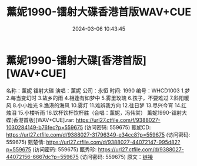 ﻿---
title: 薰妮1990-镭射大碟香港首版WAV+CUE
date: 2024-03-06 10:43:45
categories: WAV车载音乐、镜像
tags: 华语中文
---
# 薰妮1990-镭射大碟[香港首版][WAV+CUE]

名称：薰妮 镭射大碟
演唱：薰妮
公司：永恒
时间: 1990
编号：WHCD1003
1.梦
2.每当变幻时
3.故乡的雨
4.相逢有如梦中
5.雾里玫瑰
6.孩子，不要难过
7.斜阳暖风
8.小小烛光
9.渔港的海风
10.雾灯
11.难辨我方向
12.往日梦
13.尽兴今宵
14.红烛泪
15.小楼听雨
16.饮杯饮杯饮杯胜（合唱：薰妮，冯伟棠）
薰妮1990-镭射大碟[香港首版][WAV+CUE].rar: https://url27.ctfile.com/f/9388027-1030284149-b76fec?p=559675
(访问密码: 559675)
甄妮CD: https://url27.ctfile.com/d/9388027-31796349-e34cc8?p=559675
(访问密码: 559675)
甄楚倩: https://url27.ctfile.com/d/9388027-44072147-995d82?p=559675
(访问密码: 559675)
甄秀珍: https://url27.ctfile.com/d/9388027-44072156-6667dc?p=559675
(访问密码: 559675)
原文：[链接](https://blog.sina.com.cn/s/blog_1647c7e76010314lj.html)